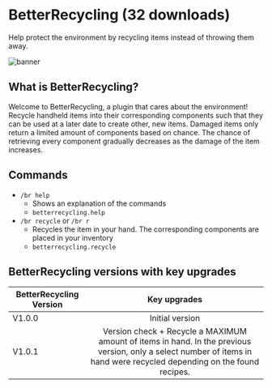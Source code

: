 # BetterRecycling (32 downloads)
Help protect the environment by recycling items instead of throwing them away.

![banner](https://user-images.githubusercontent.com/37398740/123597719-f9a07780-d7f3-11eb-853b-beb087aba863.jpg)
## What is BetterRecycling?
Welcome to BetterRecycling, a plugin that cares about the environment! Recycle handheld items into their corresponding components such that they can be used at a later date to create other, new items. Damaged items only return a limited amount of components based on chance. The chance of retrieving every component gradually decreases as the damage of the item increases.

## Commands
- `/br help`
  - Shows an explanation of the commands
  - `betterrecycling.help`
- `/br recycle` or `/br r`
  - Recycles the item in your hand. The corresponding components are placed in your inventory
  - `betterrecycling.recycle`

## BetterRecycling versions with key upgrades
| BetterRecycling Version        | Key upgrades           | 
| ------------- |:-------------:| 
| V1.0.0    | Initial version | 
| V1.0.1    | Version check + Recycle a MAXIMUM amount of items in hand. In the previous version, only a select number of items in hand were recycled depending on the found recipes. | 
